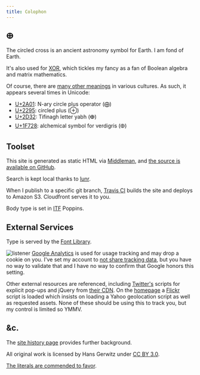 ```yaml
---
title: Colophon
---
```


## ⴲ

The circled cross is an ancient astronomy symbol for Earth. I am fond of Earth.

It's also used for [XOR](https://en.wikipedia.org/wiki/Exclusive_or), which tickles my fancy as a fan of Boolean algebra and matrix mathematics.

Of course, there are [many other meanings](https://en.wikipedia.org/wiki/Sun_cross) in various cultures. As such, it appears several times in Unicode:

- [U+2A01](https://unicode-table.com/en/2A01/): N-ary circle plus operator (⨁)
- [U+2295](https://unicode-table.com/en/2295/): circled plus (⊕)
- [U+2D32](https://unicode-table.com/en/2D32/): Tifinagh letter yabh (ⴲ)
- [U+1F728](https://unicode-table.com/en/1F728/): alchemical symbol for verdigris (🜨)

## Toolset

This site is generated as static HTML via [Middleman][], and [the source is available on GitHub][source].

[middleman]: https://middlemanapp.com/
[source]: https://github.com/gerwitz/hans.gerwitz.com/

Search is kept local thanks to [lunr][].

When I publish to a specific git branch, [Travis CI][travis] builds the site and deploys to Amazon S3. Cloudfront serves it to you.

[travis]: https://travis-ci.org/

[lunr]: https://lunrjs.com/

Body type is set in [ITF](https://www.indiantypefoundry.com/) Poppins.

## External Services

Type is served by the [Font Library](https://fontlibrary.org/).

![listener](site/rat-mic.png)
[Google Analytics][goog] is used for usage tracking and may drop a cookie on you. I've set my account to [not share tracking data][ua], but you have no way to validate that and I have no way to confirm that Google honors this setting.

Other external resources are referenced, including [Twitter's][twttr] scripts for explicit pop-ups and jQuery from [their CDN][jquery]. On the [homepage](/) a [Flickr][] script is loaded which insists on loading a Yahoo geolocation script as well as requested assets. None of these should be using this to track you, but my control is limited so YMMV.

[goog]: http://www.google.com/analytics/
[ua]: https://support.google.com/analytics/answer/1011397?hl=en
[twttr]: https://dev.twitter.com/docs/intents
[jquery]: https://code.jquery.com/
[flickr]: http://www.flickr.com/badge.gne

## &c.

The [site history page](history.html) provides further background.

All original work is licensed by Hans Gerwitz under <a rel="license" href="http://creativecommons.org/licenses/by/3.0/deed.en_US">CC BY 3.0</a>.

[The literals are commended to favor](http://www.languagehat.com/archives/004068.php).
